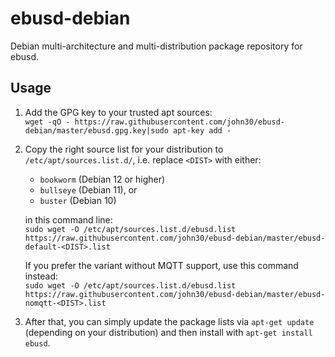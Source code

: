 # ebusd-debian
Debian multi-architecture and multi-distribution package repository for ebusd.

## Usage

1. Add the GPG key to your trusted apt sources:  
  `wget -qO - https://raw.githubusercontent.com/john30/ebusd-debian/master/ebusd.gpg.key|sudo apt-key add -`

2. Copy the right source list for your distribution to `/etc/apt/sources.list.d/`, i.e. replace `<DIST>` with either:  
    * `bookworm` (Debian 12 or higher)
    * `bullseye` (Debian 11), or
    * `buster` (Debian 10)

   in this command line:  
   `sudo wget -O /etc/apt/sources.list.d/ebusd.list https://raw.githubusercontent.com/john30/ebusd-debian/master/ebusd-default-<DIST>.list`

   If you prefer the variant without MQTT support, use this command instead:  
   `sudo wget -O /etc/apt/sources.list.d/ebusd.list https://raw.githubusercontent.com/john30/ebusd-debian/master/ebusd-nomqtt-<DIST>.list`

3. After that, you can simply update the package lists via `apt-get update` (depending on your distribution) and then
   install with `apt-get install ebusd`.
